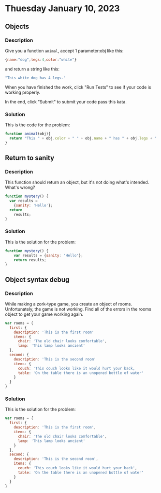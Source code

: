 # Thuesday January 10, 2023

## Objects

### Description

Give you a function `animal`, accept 1 parameter:obj like this:

```JavaScript
{name:"dog",legs:4,color:"white"}
```
and return a string like this:

```JavaScript
"This white dog has 4 legs."
```
When you have finished the work, click "Run Tests" to see if your code is working properly.

In the end, click "Submit" to submit your code pass this kata.

### Solution

This is the code for the problem:

```JavaScript
function animal(obj){
  return "This " + obj.color + " " + obj.name + " has " + obj.legs + " legs.";
}
```

## Return to sanity

### Description

This function should return an object, but it's not doing what's intended. What's wrong?

```JavaScript
function mystery() {
  var results =
    {sanity: 'Hello'};
  return
    results;
}
```

### Solution

This is the solution for the problem:

```JavaScript
function mystery() {
    var results = {sanity: 'Hello'};
    return results;
}
```

## Object syntax debug

### Description

While making a zork-type game, you create an object of rooms. Unfortunately, the game is not working. Find all of the errors in the rooms object to get your game working again.

```JavaScript
var rooms = {
  first: {
    description: 'This is the first room'
    items: {
      chair: 'The old chair looks comfortable',
      lamp: 'This lamp looks ancient'
  },
  second: {
    description: 'This is the second room'
    items: {
      couch: 'This couch looks like it would hurt your back,
      table: 'On the table there is an unopened bottle of water'
    }
  }
}
```

### Solution

This is the solution for the problem:

```JavaScript
var rooms = {
  first: {
    description: 'This is the first room',
    items: {
      chair: 'The old chair looks comfortable',
      lamp: 'This lamp looks ancient'
    }
  },
  second: {
    description: 'This is the second room',
    items: {
      couch: 'This couch looks like it would hurt your back',
      table: 'On the table there is an unopened bottle of water'
    }
  }
}
```